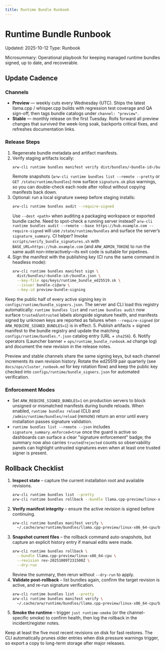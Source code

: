 ```yaml
---
title: Runtime Bundle Runbook
---
```


# Runtime Bundle Runbook
Updated: 2025-10-12
Type: Runbook

Microsummary: Operational playbook for keeping managed runtime bundles signed, up to date, and recoverable.

## Update Cadence

### Channels
- **Preview** — weekly cuts every Wednesday (UTC). Ships the latest llama.cpp / whisper.cpp builds with regression test coverage and QA sign-off, then tags bundle catalogs under `channel: "preview"`.
- **Stable** — monthly release on the first Tuesday. Rolls forward all preview changes that survived the week-long soak, backports critical fixes, and refreshes documentation links.

### Release Steps
1. Regenerate bundle metadata and artifact manifests.
2. Verify staging artifacts locally:
   ```bash
   arw-cli runtime bundles manifest verify dist/bundles/<bundle-id>/bundle.json
   ```
   Remote snapshots (`arw-cli runtime bundles list --remote --pretty` or `GET /state/runtime/bundles`) now surface `signature.ok` plus warnings, so you can double-check each node after rollout without copying manifests back down.
3. Optional: run a local signature sweep before staging installs:
   ```bash
   arw-cli runtime bundles audit --require-signed
   ```
   Use `--dest <path>` when auditing a packaging workspace or exported bundle cache.
   Need to spot-check a running server instead? `arw-cli runtime bundles audit --remote --base https://hub.example.com --require-signed` will use `/state/runtime/bundles` and surface the server’s `signature_summary`.
   CI helper? Invoke `scripts/verify_bundle_signatures.sh` with `BASE_URL=https://hub.example.com` (and `ARW_ADMIN_TOKEN`) to run the same audit non-interactively—its exit code is suitable for pipelines.
4. Sign the manifest with the publishing key (CI runs the same command in headless mode):
   ```bash
   arw-cli runtime bundles manifest sign \
     dist/bundles/<bundle-id>/bundle.json \
     --key-file ops/keys/runtime_bundle_ed25519.sk \
     --issuer bundle-ci@arw \
     --key-id preview-bundle-signing
   ```
  Keep the public half of every active signing key in `configs/runtime/bundle_signers.json`. The server and CLI load this registry automatically: `runtime bundles list` and `runtime bundles audit` now surface `trusted`/`untrusted` labels alongside signature health, and manifests signed by unknown keys are reported as failures when `--require-signed` (or `ARW_REQUIRE_SIGNED_BUNDLES=1`) is in effect.
5. Publish artifacts + signed manifest to the bundle registry and update the matching `configs/runtime/bundles.*.json` catalog entry (URL + `sha256`).
6. Notify operators (Launcher banner + `ops/runtime_bundle_runbook.md` change log) and document the new revision in the release notes.

Preview and stable channels share the same signing keys, but each channel increments its own revision history. Rotate the ed25519 pair quarterly (see `docs/ops/cluster_runbook.md` for key rotation flow) and keep the public key checked into `configs/runtime/bundle_signers.json` for automated verification.

### Enforcement Modes

- Set `ARW_REQUIRE_SIGNED_BUNDLES=1` on production servers to block unsigned or mismatched manifests during bundle reloads. When enabled, `runtime bundles reload` (CLI) and `/admin/runtime/bundles/reload` (remote) return an error until every installation passes signature validation.
- `runtime bundles list --remote --json` includes `signature_summary.enforced=true` once the guard is active so dashboards can surface a clear "signature enforcement" badge; the summary now also carries `trusted`/`rejected` counts so observability panels can highlight untrusted signatures even when at least one trusted signer is present.

## Rollback Checklist

1. **Inspect state** – capture the current installation root and available revisions.
   ```bash
   arw-cli runtime bundles list --pretty
   arw-cli runtime bundles rollback --bundle llama.cpp-preview/linux-x86_64-cpu --list
   ```
2. **Verify manifest integrity** – ensure the active revision is signed before continuing.
   ```bash
   arw-cli runtime bundles manifest verify \
     ~/.cache/arw/runtime/bundles/llama.cpp-preview/linux-x86_64-cpu/bundle.json
   ```
3. **Snapshot current files** – the rollback command auto-snapshots, but capture an explicit history entry if manual edits were made.
   ```bash
   arw-cli runtime bundles rollback \
     --bundle llama.cpp-preview/linux-x86_64-cpu \
     --revision rev-20251009T231500Z \
     --dry-run
   ```
   Review the summary, then rerun without `--dry-run` to apply.
4. **Validate post-rollback** – list bundles again, confirm the target revision is active, and re-run signature verification.
   ```bash
   arw-cli runtime bundles list --pretty
   arw-cli runtime bundles manifest verify \
     ~/.cache/arw/runtime/bundles/llama.cpp-preview/linux-x86_64-cpu/bundle.json
   ```
5. **Smoke the runtime** – trigger `just runtime-smoke` (or the channel-specific smoke) to confirm health, then log the rollback in the incident/register notes.

Keep at least the five most recent revisions on disk for fast restores. The CLI automatically prunes older entries when disk pressure warnings trigger, so export a copy to long-term storage after major releases.
